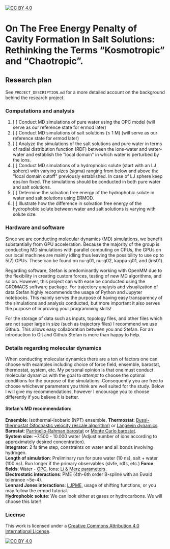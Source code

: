 [![CC BY 4.0][cc-by-shield]][cc-by]

# On The Free Energy Penalty of Cavity Formation In Salt Solutions: Rethinking the Terms “Kosmotropic” and “Chaotropic”. 

## Research plan
See `PROJECT_DESCRIPTION.md` for a more detailed account on the background behind the research project.
### Computations and analysis
1. [ ] Conduct MD simulations of pure water using the OPC model (will serve as our reference state for ermod later)
2. [ ] Conduct MD simulations of salt solutions (≤ 1 M) (will serve as our reference state for ermod later)
3. [ ] Analyze the simulations of the salt solutions and pure water in terms of radial distribution function (RDF) between the ions-water and water-water and establish the "local domain" in which water is perturbed by the ions.
4. [ ] Conduct MD simulations of a hydrophobic solute (start with an LJ sphere) with varying sizes (sigma) ranging from below and above the "local domain cutoff" previously established. In case of LJ sphere keep epsilon fixed. The simulations should be conducted in both pure water and salt solutions.
5. [ ] Determine the solvation free energy of the hydrophobic solute in water and salt solutions using ERMOD.
6. [ ] Illustrate how the difference in solvation free energy of the hydrophobic solute between water and salt solutions is varying with solute size. 

### Hardware and software
Since we are conducting molecular dynamics (MD) simulations, we benefit substantially from GPU acceleration. Because the majority of the group is conducting MD simulations with parallel computing on CPUs, the GPUs on our local machines are mainly idling thus leaving the possibility to use op to 5(7) GPUs. These can be found on nu-g01, nu-g02, kappa-g01, and (iris01).

Regarding software, Stefan is predominantly working with OpenMM due to the flexibility in creating custom forces, testing of new MD algorithms, and so on. However, this project can with ease be conducted using the GROMACS software package. For trajectory analysis and visualization of data Stefan highly recommends the usage of Python and Jupyter notebooks. This mainly serves the purpose of having easy transparency of the simulations and analysis conducted, but more important it also serves the purpose of improving your programming skills!

For the storage of data such as inputs, topology files, and other files which are not super large in size (such as trajectory files) I recommend we use Github. This allows easy collaboration between you and Stefan. For an introduction to Git and Github Stefan is more than happy to help.

### Details regarding molecular dynamics
When conducting molecular dynamics there are a ton of factors one can choose with examples including choice of force field, ensemble, barostat, thermostat, system, etc. My personal opinion is that one must conduct molecular dynamics with the goal to _attempt_ to choose the optimal conditions for the purpose of the simulations. Consequently you are free to choose whichever parameters you think are well suited for the study. Below I will give my recommendations, however I encourage you to choose differently if you believe it is better.

#### Stefan's MD recommendation:
**Ensemble**: Isothermal-Isobaric (NPT) ensemble.
**Thermostat**: [Bussi-thermostat (Stochastic velocity rescale algorithm)](http://www.sklogwiki.org/SklogWiki/index.php/Bussi-Donadio-Parrinello_thermostat) or [Langevin dynamics](https://manual.gromacs.org/current/reference-manual/algorithms/stochastic-dynamics.html).  
**Barostat**: [Parrinello-Rahman barostat](http://www.sklogwiki.org/SklogWiki/index.php/Parrinello-Rahman_barostat) or [Monte Carlo barostat](http://docs.openmm.org/7.6.0/userguide/theory/02_standard_forces.html#montecarlobarostat).  
**System size**: ~7.500 - 10.000 water (Adjust number of ions according to approximately desired concentration).  
**Integrator**: 2 fs time step, constraints on water and all bonds involving hydrogen.  
**Length of simulation**: Preliminary run for pure water (10 ns), salt + water (100 ns). Run longer if the primary observables (slvfe, rdfs, etc.) 
**Force fields**: Water - [OPC](https://doi.org/10.1021/jz501780a), Ions: [Li & Merz parameters](10.1021/ct400146w).  
**Electrostatic interactions**: PME (4th-6th order B-spline with an Ewald tolerance ~5e-4).  
**Lennard Jones interactions**: [LJPME](https://manual.gromacs.org/documentation/2019/reference-manual/functions/long-range-vdw.html), usage of shifting functions, or you may follow the ermod tutorial.  
**Hydrophobic solute**: We can look either at gases or hydrocarbons. We will choose this later!  

### License
This work is licensed under a
[Creative Commons Attribution 4.0 International License][cc-by].

[![CC BY 4.0][cc-by-image]][cc-by]

[cc-by]: http://creativecommons.org/licenses/by/4.0/
[cc-by-image]: https://i.creativecommons.org/l/by/4.0/88x31.png
[cc-by-shield]: https://img.shields.io/badge/License-CC%20BY%204.0-lightgrey.svg
